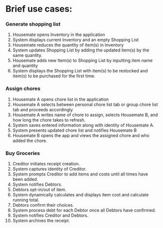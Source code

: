 # Brief use cases:
### Generate shopping list
1. Housemate opens Inventory in the application
2. System displays current Inventory and an empty Shopping List
3. Housemate reduces the quantity of item(s) in Inventory
4. System updates Shopping List by adding the updated item(s) by the same quantity.
5. Housemate adds new Item(s) to Shopping List by inputting item name and quantity
6. System displays the Shopping List with item(s) to be restocked and item(s) to be purchased for the first time.

### Assign chores
1. Housemate A opens chore list in the application
2. Housemate A selects between personal chore list tab or group chore list tab and proceeds accordingly
3. Housemate A writes name of chore to assign, selects Housemate B, and how long the chore takes to refresh.
4. System saves entered information along with identity of Housemate A.
5. System presents updated chore list and notifies Housemate B
6. Housemate B opens the app and views the assigned chore and who added the chore.

### Buy Groceries
1. Creditor initiates receipt creation.
2. System captures identity of Creditor.
3. System prompts Creditor to add items and costs until all times have been added.
4. System notifies Debtors.
5. Debtors opt-in/out of item.
6. System dynamically calculates and displays item cost and calculate running total.
7. Debtors confirm their choices.
8. System process debt for each Debtor once all Debtors have confirmed.
9. System notifies Creditor and Debtors.
10. System archives the receipt.
